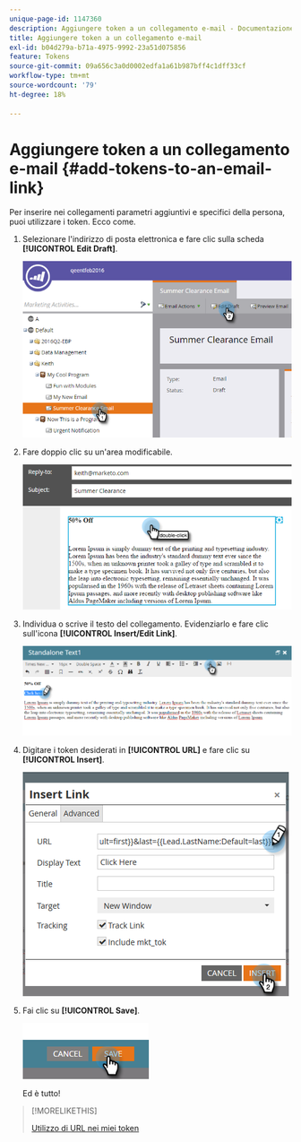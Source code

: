 ```yaml
---
unique-page-id: 1147360
description: Aggiungere token a un collegamento e-mail - Documentazione di Marketo - Documentazione del prodotto
title: Aggiungere token a un collegamento e-mail
exl-id: b04d279a-b71a-4975-9992-23a51d075856
feature: Tokens
source-git-commit: 09a656c3a0d0002edfa1a61b987bff4c1dff33cf
workflow-type: tm+mt
source-wordcount: '79'
ht-degree: 18%

---
```


# Aggiungere token a un collegamento e-mail {#add-tokens-to-an-email-link}

Per inserire nei collegamenti parametri aggiuntivi e specifici della persona, puoi utilizzare i token. Ecco come.

1. Selezionare l&#39;indirizzo di posta elettronica e fare clic sulla scheda **[!UICONTROL Edit Draft]**.

   ![](assets/one.png)

1. Fare doppio clic su un&#39;area modificabile.

   ![](assets/two.png)

1. Individua o scrive il testo del collegamento. Evidenziarlo e fare clic sull&#39;icona **[!UICONTROL Insert/Edit Link]**.

   ![](assets/three.png)

1. Digitare i token desiderati in **[!UICONTROL URL]** e fare clic su **[!UICONTROL Insert]**.

   ![](assets/four.png)

1. Fai clic su **[!UICONTROL Save]**.

   ![](assets/five.png)

   Ed è tutto!

>[!MORELIKETHIS]
>
>[Utilizzo di URL nei miei token](/help/marketo/product-docs/email-marketing/general/using-tokens/using-urls-in-my-tokens.md)
